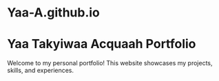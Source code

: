 # Yaa-A.github.io
# Yaa Takyiwaa Acquaah Portfolio
Welcome to my personal portfolio! This website showcases my projects, skills, and experiences.

